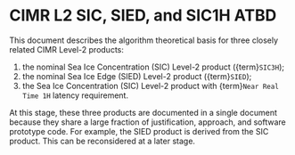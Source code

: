 # CIMR L2 SIC, SIED, and SIC1H ATBD

This document describes the algorithm theoretical basis for three closely related CIMR Level-2 products:
1. the nominal Sea Ice Concentration (SIC) Level-2 product ({term}`SIC3H`);
2. the nominal Sea Ice Edge (SIED) Level-2 product ({term}`SIED`);
3. the Sea Ice Concentration (SIC) Level-2 product with {term}`Near Real Time 1H` latency requirement.

At this stage, these three products are documented in a single document because they share a large
fraction of justification, approach, and software prototype code. For example, the SIED product is
derived from the SIC product. This can be reconsidered at a later stage.

```{tableofcontents}
```

